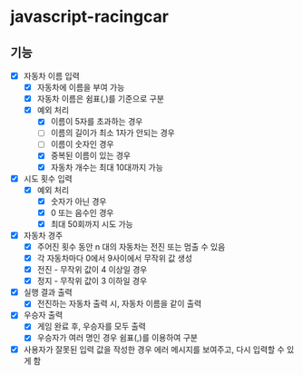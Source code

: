 # javascript-racingcar

## 기능

- [x] 자동차 이름 입력
  - [x] 자동차에 이름을 부여 가능
  - [x] 자동차 이름은 쉼표(,)를 기준으로 구분
  - [x] 예외 처리
    - [x] 이름이 5자를 초과하는 경우
    - [ ] 이름의 길이가 최소 1자가 안되는 경우
    - [ ] 이름이 숫자인 경우
    - [x] 중복된 이름이 있는 경우
    - [x] 자동차 개수는 최대 10대까지 가능
- [x] 시도 횟수 입력
  - [x] 예외 처리
    - [x] 숫자가 아닌 경우
    - [x] 0 또는 음수인 경우
    - [x] 최대 50회까지 시도 가능
- [x] 자동차 경주
  - [x] 주어진 횟수 동안 n 대의 자동차는 전진 또는 멈출 수 있음
  - [x] 각 자동차마다 0에서 9사이에서 무작위 값 생성
  - [x] 전진 - 무작위 값이 4 이상일 경우
  - [x] 정지 - 무작위 값이 3 이하일 경우
- [x] 실행 결과 출력
  - [x] 전진하는 자동차 출력 시, 자동차 이름을 같이 출력
- [x] 우승자 출력
  - [x] 게임 완료 후, 우승자를 모두 출력
  - [x] 우승자가 여러 명인 경우 쉼표(,)를 이용하여 구분
- [x] 사용자가 잘못된 입력 값을 작성한 경우 에러 메시지를 보여주고, 다시 입력할 수 있게 함
